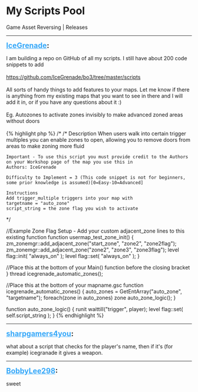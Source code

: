 # My Scripts Pool
Game Asset Reversing | Releases

---
<strong style="font-size: 1.4em;"><span style="text-decoration: underline;text-decoration-color: #34a7f9;"><span style="color:#34a7f9;">IceGrenade</span></span>:</strong>

<p>I am building a repo on GitHub of all my scripts. I still have about 200 code snippets to add<br /><br /><a href="https://github.com/IceGrenade/bo3/tree/master/scripts">https://github.com/IceGrenade/bo3/tree/master/scripts</a><br /><br />All sorts of handy things to add features to your maps. Let me know if there is anything from my existing maps that you want to see in there and I will add it in, or if you have any questions about it :)<br /><br />Eg. Autozones to activate zones invisibly to make advanced zoned areas without doors<br /><br />{% highlight php %}
/*
/*
    Description
    When users walk into certain trigger multiples you can enable zones to open,
    allowing you to remove doors from areas to make zoning more fluid

    Important - To use this script you must provide credit to the Authors on your Workshop page of the map you use this in
    Authors: IceGrenade

    Difficulty to Implement = 3 (This code snippet is not for beginners, some prior knowledge is assumed)[0=Easy-10=Advanced]

    Instructions
    Add trigger_multiple triggers into your map with
    targetname = "auto_zone"
    script_string = the zone flag you wish to activate
*/

//Example Zone Flag Setup - Add your custom adjacent_zone lines to this existing function
function usermap_test_zone_init()
{
    zm_zonemgr::add_adjacent_zone("start_zone", "zone2", "zone2flag");
    zm_zonemgr::add_adjacent_zone("zone2",      "zone3", "zone3flag");
    level flag::init( "always_on" );
    level flag::set( "always_on" );
}    

//Place this at the bottom of your Main() function before the closing bracket }
thread icegrenade_automatic_zones();

//Place this at the bottom of your mapname.gsc
function icegrenade_automatic_zones()
{
    auto_zones = GetEntArray("auto_zone", "targetname");
    foreach(zone in auto_zones)
        zone auto_zone_logic();
}

function auto_zone_logic()
{
    runit waittill("trigger", player);
    level flag::set( self.script_string );
}
{% endhighlight %}
</p>

---
<strong style="font-size: 1.4em;"><span style="text-decoration: underline;text-decoration-color: #34a7f9;"><span style="color:#34a7f9;">sharpgamers4you</span></span>:</strong>

<p>what about a script that checks for the player&#39;s name, then if it&#39;s (for example) icegranade it gives a weapon.</p>

---
<strong style="font-size: 1.4em;"><span style="text-decoration: underline;text-decoration-color: #34a7f9;"><span style="color:#34a7f9;">BobbyLee298</span></span>:</strong>

<p>sweet</p>
